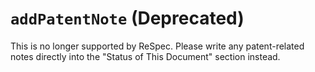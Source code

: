 # `addPatentNote` (Deprecated)

This is no longer supported by ReSpec. Please write any patent-related notes directly into the "Status of This Document" section instead. 
